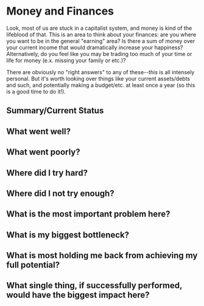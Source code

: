 # Money and Finances

Look, most of us are stuck in a capitalist system, and money is kind of the lifeblood of that. This is an area to think about your finances:
are you where you want to be in the general "earning" area? Is there a sum of money over your current income that would dramatically increase
your happiness? Alternatively, do you feel like you may be trading too much of your time or life for money (e.x. missing your family or etc.)?

There are obviously no "right answers" to any of these--this is all intensely personal. But it's worth looking over things like your current assets/debts
and such, and potentially making a budget/etc. at least once a year (so this is a good time to do it!).

## Summary/Current Status

## What went well?

## What went poorly?

## Where did I try hard?

## Where did I not try enough?

## What is the most important problem here?

## What is my biggest bottleneck?

## What is most holding me back from achieving my full potential?

## What single thing, if successfully performed, would have the biggest impact here?
